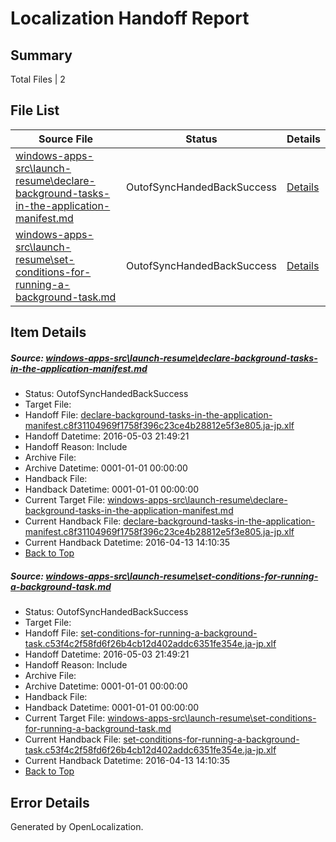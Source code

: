 # <a name='report-top'></a> Localization Handoff Report

## Summary
 Total Files | 2

## File List
 Source File | Status | Details 
 ----------- | ------ | ------- 
 [windows-apps-src\launch-resume\declare-background-tasks-in-the-application-manifest.md](https://github.com/Microsoft/windows-apps/blob/fb7456f44095a0ef7b9a98f08f1be996d5c52aad/windows-apps-src/launch-resume/declare-background-tasks-in-the-application-manifest.md) | OutofSyncHandedBackSuccess | [Details](#4300c6eba40e8f3c38f464818d00a605a4805e0f2910)
 [windows-apps-src\launch-resume\set-conditions-for-running-a-background-task.md](https://github.com/Microsoft/windows-apps/blob/fb7456f44095a0ef7b9a98f08f1be996d5c52aad/windows-apps-src/launch-resume/set-conditions-for-running-a-background-task.md) | OutofSyncHandedBackSuccess | [Details](#583c7e57d8680bff2ae2227ca1db36d911bcc17a2946)

## Item Details
##### <a name='4300c6eba40e8f3c38f464818d00a605a4805e0f2910'></a> Source: [windows-apps-src\launch-resume\declare-background-tasks-in-the-application-manifest.md](https://github.com/Microsoft/windows-apps/blob/fb7456f44095a0ef7b9a98f08f1be996d5c52aad/windows-apps-src/launch-resume/declare-background-tasks-in-the-application-manifest.md)
* Status: OutofSyncHandedBackSuccess
* Target File: 
* Handoff File: [declare-background-tasks-in-the-application-manifest.c8f31104969f1758f396c23ce4b28812e5f3e805.ja-jp.xlf](https://github.com/Microsoft/WDG.handoff/blob/80dbdd7a376d893f0ceded9b39dedb57058b3d13/ol-handoff/Microsoft/windows-apps.ja-jp/master/declare-background-tasks-in-the-application-manifest.c8f31104969f1758f396c23ce4b28812e5f3e805.ja-jp.xlf)
* Handoff Datetime: 2016-05-03 21:49:21
* Handoff Reason: Include
* Archive File: 
* Archive Datetime: 0001-01-01 00:00:00
* Handback File: 
* Handback Datetime: 0001-01-01 00:00:00
* Current Target File: [windows-apps-src\launch-resume\declare-background-tasks-in-the-application-manifest.md](https://github.com/Microsoft/windows-apps.ja-jp/blob/ede73b1a80d40d88b22b4a79f571f892d6d3809b/windows-apps-src/launch-resume/declare-background-tasks-in-the-application-manifest.md)
* Current Handback File: [declare-background-tasks-in-the-application-manifest.c8f31104969f1758f396c23ce4b28812e5f3e805.ja-jp.xlf](https://github.com/Microsoft/WDG.handback/blob/a5742cb2d83625361cba5b5a0ead558fec4ff91c/ol-handback/Microsoft/windows-apps.ja-jp/master/declare-background-tasks-in-the-application-manifest.c8f31104969f1758f396c23ce4b28812e5f3e805.ja-jp.xlf)
* Current Handback Datetime: 2016-04-13 14:10:35
* [Back to Top](#report-top)

##### <a name='583c7e57d8680bff2ae2227ca1db36d911bcc17a2946'></a> Source: [windows-apps-src\launch-resume\set-conditions-for-running-a-background-task.md](https://github.com/Microsoft/windows-apps/blob/fb7456f44095a0ef7b9a98f08f1be996d5c52aad/windows-apps-src/launch-resume/set-conditions-for-running-a-background-task.md)
* Status: OutofSyncHandedBackSuccess
* Target File: 
* Handoff File: [set-conditions-for-running-a-background-task.c53f4c2f58fd6f26b4cb12d402addc6351fe354e.ja-jp.xlf](https://github.com/Microsoft/WDG.handoff/blob/80dbdd7a376d893f0ceded9b39dedb57058b3d13/ol-handoff/Microsoft/windows-apps.ja-jp/master/set-conditions-for-running-a-background-task.c53f4c2f58fd6f26b4cb12d402addc6351fe354e.ja-jp.xlf)
* Handoff Datetime: 2016-05-03 21:49:21
* Handoff Reason: Include
* Archive File: 
* Archive Datetime: 0001-01-01 00:00:00
* Handback File: 
* Handback Datetime: 0001-01-01 00:00:00
* Current Target File: [windows-apps-src\launch-resume\set-conditions-for-running-a-background-task.md](https://github.com/Microsoft/windows-apps.ja-jp/blob/ede73b1a80d40d88b22b4a79f571f892d6d3809b/windows-apps-src/launch-resume/set-conditions-for-running-a-background-task.md)
* Current Handback File: [set-conditions-for-running-a-background-task.c53f4c2f58fd6f26b4cb12d402addc6351fe354e.ja-jp.xlf](https://github.com/Microsoft/WDG.handback/blob/a5742cb2d83625361cba5b5a0ead558fec4ff91c/ol-handback/Microsoft/windows-apps.ja-jp/master/set-conditions-for-running-a-background-task.c53f4c2f58fd6f26b4cb12d402addc6351fe354e.ja-jp.xlf)
* Current Handback Datetime: 2016-04-13 14:10:35
* [Back to Top](#report-top)


## Error Details

Generated by OpenLocalization.
